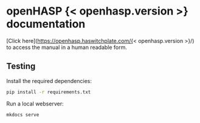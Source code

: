 # openHASP {< openhasp.version >} documentation

[Click here](https://openhasp.haswitchplate.com/{< openhasp.version >}/) to access the manual in a human readable form.

## Testing

Install the required dependencies:
```sh
pip install -r requirements.txt
```

Run a local webserver:
```sh
mkdocs serve
```